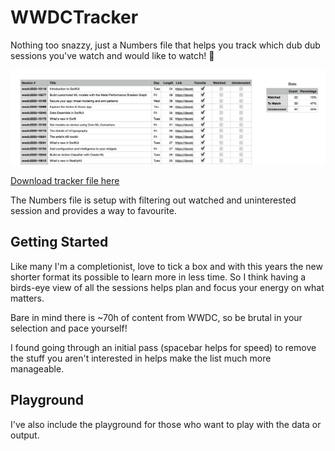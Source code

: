 # WWDCTracker

Nothing too snazzy, just a Numbers file that helps you track which dub dub sessions you've watch and would like to watch! 🚀

![](./TrackerPreview.png)

[Download tracker file here](https://github.com/Matthewspear/WWDCTracker/releases/tag/v1.0)

The Numbers file is setup with filtering out watched and uninterested session and provides a way to favourite.

## Getting Started

Like many I'm a completionist, love to tick a box and with this years the new shorter format its possible to learn more in less time. So I think having a birds-eye view of all the sessions helps plan and focus your energy on what matters.

Bare in mind there is ~70h of content from WWDC, so be brutal in your selection and pace yourself!

I found going through an initial pass (spacebar helps for speed) to remove the stuff you aren't interested in helps make the list much more manageable.

## Playground

I've also include the playground for those who want to play with the data or output.
